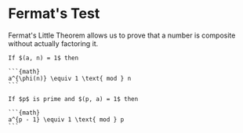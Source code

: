 # Fermat's Test

Fermat's Little Theorem allows us to prove that a number is composite without actually factoring it.

````{prf:theorem} Euler's theorem
If $(a, n) = 1$ then

```{math}
a^{\phi(n)} \equiv 1 \text{ mod } n
```
````

````{prf:corollary} Fermat's Little Theorem
If $p$ is prime and $(p, a) = 1$ then

```{math}
a^{p - 1} \equiv 1 \text{ mod } p
```
````

